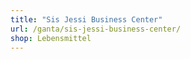 ```yaml
---
title: "Sis Jessi Business Center"
url: /ganta/sis-jessi-business-center/
shop: Lebensmittel
---
```

